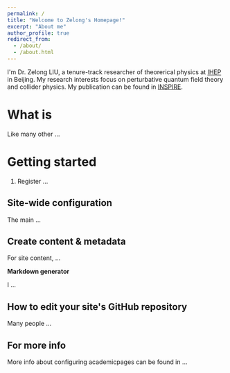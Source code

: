 ```yaml
---
permalink: /
title: "Welcome to Zelong's Homepage!"
excerpt: "About me"
author_profile: true
redirect_from: 
  - /about/
  - /about.html
---
```


I'm Dr. Zelong LIU, a tenure-track researcher of theorerical physics at [IHEP](http://english.ihep.cas.cn) in Beijing. My research interests focus on perturbative quantum field theory and collider physics. My publication can be found in [INSPIRE](https://inspirehep.net/authors/1272415). 


What is 
======
Like many other ...

Getting started
======
1. Register ...

Site-wide configuration
------
The main ...

Create content & metadata
------
For site content, ...

**Markdown generator**

I ...

How to edit your site's GitHub repository
------
Many people ...

For more info
------
More info about configuring academicpages can be found in ...
